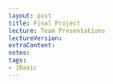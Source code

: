 ```yaml
---
layout: post
title: Final Project 
lecture: Team Presentations
lectureVersion:
extraContent:
notes: 
tags:
- 1Basic
---
```

